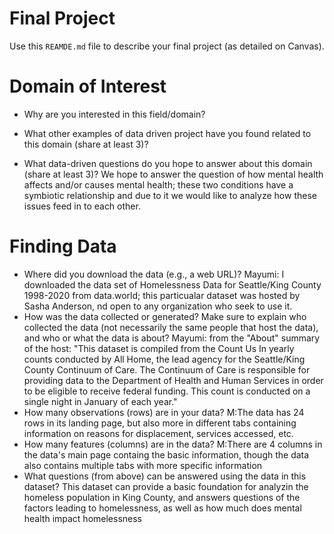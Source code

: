 # Final Project
Use this `REAMDE.md` file to describe your final project (as detailed on Canvas).

# Domain of Interest
- Why are you interested in this field/domain?

- What other examples of data driven project have you found related to this domain (share at least 3)?

- What data-driven questions do you hope to answer about this domain (share at least 3)?
We hope to answer the question of how mental health affects and/or causes mental health; these two conditions have a symbiotic relationship and due to it we would like to analyze how these issues feed in to each other.

# Finding Data
- Where did you download the data (e.g., a web URL)?
Mayumi: I downloaded the data set of Homelessness Data for Seattle/King County 1998-2020 from data.world; this particualar dataset was hosted by Sasha Anderson, nd open to any organization who seek to use it.
- How was the data collected or generated? Make sure to explain who collected the data (not necessarily the same people that host the data), and who or what the data is about?
Mayumi: from the "About" summary of the host: "This dataset is compiled from the Count Us In yearly counts conducted by All Home, the lead agency for the Seattle/King County Continuum of Care. The Continuum of Care is responsible for providing data to the Department of Health and Human Services in order to be eligible to receive federal funding. This count is conducted on a single night in January of each year."
- How many observations (rows) are in your data?
M:The data has 24 rows in its landing page, but also more in different tabs containing information on reasons for displacement, services accessed, etc.
- How many features (columns) are in the data?
M:There are 4 columns in the data's main page containg the basic information, though the data also contains multiple tabs with more specific information
- What questions (from above) can be answered using the data in this dataset?
This dataset can provide a basic foundation for analyzin the homeless population in King County, and answers questions of the factors leading to homelessness, as well as how much does mental health impact homelessness
